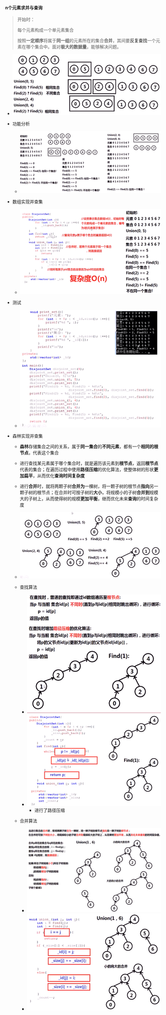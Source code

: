 #### n个元素求并与查询

> 开始时：
>
> 每个元素构成一个单元素集合
>
> 按照**一定顺序**将属于**同一组**的元素所在的集合**合并**，其间要**反复查找**一个元素在哪个集合中。面对**极大的数据量**，能够解决问题。

* ![image-20210730204306593](并查集.assets/image-20210730204306593.png)
* 功能分析
  * ![image-20210730204408814](并查集.assets/image-20210730204408814.png)
* 数组实现并查集
  * ![image-20210730204555838](并查集.assets/image-20210730204555838.png)
* 测试
  * ![image-20210730204753998](并查集.assets/image-20210730204753998.png)

* 森林实现并查集

  * **森林**存储集合之间的关系，属于**同一集合**的**不同元素**，都有一个**相同的根节点**，代表这个集合

  * 进行查找某元素属于哪个集合时，就是遍历该元素到**根节点**，返回**根节点**代表的集合；在遍历过程中使用**路径压缩**的优化算法，使整体树的形状**更加扁平**，从而优化**查询时间复杂度**

  * 进行**合并**时，就将两颗子树**合并为**一棵树，将一颗子树的根节点**指向**另一颗子树的根节点；在合并时可按子树的**大小**，将规模小的子树**合并到**规模大的子树上，从而使得树的规模**更加平衡**，继而优化未来**查询**的时间复杂度

  * ![image-20210730205435941](并查集.assets/image-20210730205435941.png)

  * 查找算法

    * ![image-20210730205456078](并查集.assets/image-20210730205456078.png)
    * ![image-20210730210046638](并查集.assets/image-20210730210046638.png)
      * 进行了路径压缩

  * 合并算法

    * ![image-20210730210202535](并查集.assets/image-20210730210202535.png)
    * ![image-20210730210522448](并查集.assets/image-20210730210522448.png)

    

